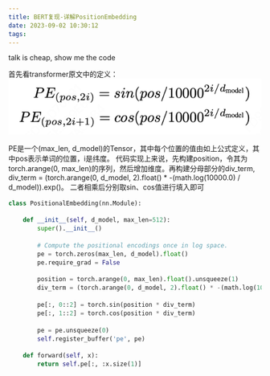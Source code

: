 ```yaml
---
title: BERT复现-详解PositionEmbedding
date: 2023-09-02 10:30:12
tags:
---
```


talk is cheap, show me the code

首先看transformer原文中的定义：
![](/assets/image/BERT/embedding.png)

PE是一个(max_len, d_model)的Tensor，其中每个位置的值由如上公式定义，其中pos表示单词的位置，i是纬度。
代码实现上来说，先构建position，令其为torch.arange(0, max_len)的序列，然后增加维度。再构建分母部分的div_term, div_term = (torch.arange(0, d_model, 2).float() * -(math.log(10000.0) / d_model)).exp()。
二者相乘后分别取sin、cos值进行填入即可


```python
class PositionalEmbedding(nn.Module):

    def __init__(self, d_model, max_len=512):
        super().__init__()

        # Compute the positional encodings once in log space.
        pe = torch.zeros(max_len, d_model).float()
        pe.require_grad = False

        position = torch.arange(0, max_len).float().unsqueeze(1)
        div_term = (torch.arange(0, d_model, 2).float() * -(math.log(10000.0) / d_model)).exp()

        pe[:, 0::2] = torch.sin(position * div_term)
        pe[:, 1::2] = torch.cos(position * div_term)

        pe = pe.unsqueeze(0)
        self.register_buffer('pe', pe)

    def forward(self, x):
        return self.pe[:, :x.size(1)]
```

